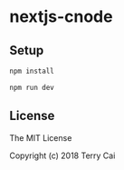 # nextjs-cnode


## Setup


```bash
npm install

npm run dev

```


## License

The MIT License

Copyright (c) 2018 Terry Cai
